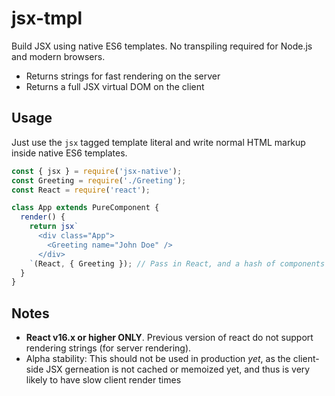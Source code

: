 # jsx-tmpl
Build JSX using native ES6 templates. No transpiling required for Node.js and modern browsers.

* Returns strings for fast rendering on the server
* Returns a full JSX virtual DOM on the client

## Usage

Just use the `jsx` tagged template literal and write normal HTML markup inside native ES6 templates.

```javascript
const { jsx } = require('jsx-native');
const Greeting = require('./Greeting');
const React = require('react');

class App extends PureComponent {
  render() {
    return jsx`
      <div class="App">
        <Greeting name="John Doe" />
      </div>
    `(React, { Greeting }); // Pass in React, and a hash of components used
  }
}
```

## Notes
* **React v16.x or higher ONLY**. Previous version of react do not support rendering strings (for server rendering).
* Alpha stability: This should not be used in production _yet_, as the client-side JSX gerneation is not cached or memoized yet, and thus is very likely to have slow client render times
